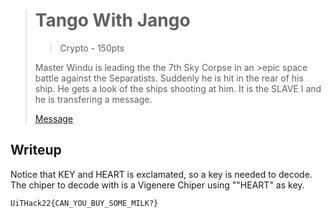 ># Tango With Jango
>> Crypto - 150pts
>
>Master Windu is leading the the 7th Sky Corpse in an >epic space 
>battle against the Separatists. Suddenly he is hit in the rear of his ship. 
>He gets a look of the ships shooting at him. It is the SLAVE I and he is transfering 
>a message. 
>
>
>[Message](./message.txt)

## Writeup

Notice that KEY and HEART is exclamated, so a key is needed to decode.
The chiper to decode with is a Vigenere Chiper using ""HEART" as key. 

```
UiTHack22{CAN_YOU_BUY_SOME_MILK?}
```